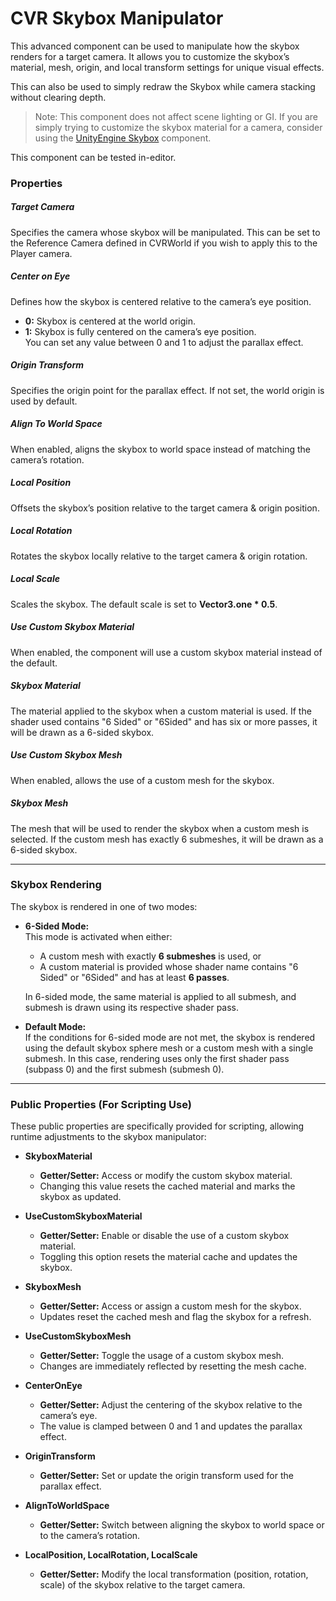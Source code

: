 # CVR Skybox Manipulator <div class="whitelisted" data-list="P"></div>
This advanced component can be used to manipulate how the skybox renders for a target camera. It allows you to customize the skybox’s material, mesh, origin, and local transform settings for unique visual effects.

This can also be used to simply redraw the Skybox while camera stacking without clearing depth.

> Note: This component does not affect scene lighting or GI. If you are simply trying to customize the skybox material for a camera, consider using the [UnityEngine Skybox](https://docs.unity3d.com/2021.3/Documentation/ScriptReference/Skybox.html) component.

This component can be tested in-editor.

### Properties

##### Target Camera  
Specifies the camera whose skybox will be manipulated. This can be set to the Reference Camera defined in CVRWorld if you wish to apply this to the Player camera.

##### Center on Eye  
Defines how the skybox is centered relative to the camera’s eye position.  
+ **0:** Skybox is centered at the world origin.  
+ **1:** Skybox is fully centered on the camera’s eye position.  
You can set any value between 0 and 1 to adjust the parallax effect.

##### Origin Transform  
Specifies the origin point for the parallax effect. If not set, the world origin is used by default.

##### Align To World Space  
When enabled, aligns the skybox to world space instead of matching the camera’s rotation.  

##### Local Position  
Offsets the skybox’s position relative to the target camera & origin position.

##### Local Rotation  
Rotates the skybox locally relative to the target camera & origin rotation.

##### Local Scale  
Scales the skybox. The default scale is set to **Vector3.one * 0.5**.

##### Use Custom Skybox Material  
When enabled, the component will use a custom skybox material instead of the default.

##### Skybox Material  
The material applied to the skybox when a custom material is used. If the shader used contains "6 Sided" or "6Sided" and has six or more passes, it will be drawn as a 6-sided skybox.

##### Use Custom Skybox Mesh  
When enabled, allows the use of a custom mesh for the skybox.

##### Skybox Mesh  
The mesh that will be used to render the skybox when a custom mesh is selected. If the custom mesh has exactly 6 submeshes, it will be drawn as a 6-sided skybox.

---

### Skybox Rendering

The skybox is rendered in one of two modes:

+ **6-Sided Mode:**  
  This mode is activated when either:
  - A custom mesh with exactly **6 submeshes** is used, or
  - A custom material is provided whose shader name contains "6 Sided" or "6Sided" and has at least **6 passes**.

  In 6-sided mode, the same material is applied to all submesh, and submesh is drawn using its respective shader pass.

+ **Default Mode:**  
  If the conditions for 6-sided mode are not met, the skybox is rendered using the default skybox sphere mesh or a custom mesh with a single submesh. In this case, rendering uses only the first shader pass (subpass 0) and the first submesh (submesh 0).

---

### Public Properties (For Scripting Use)

These public properties are specifically provided for scripting, allowing runtime adjustments to the skybox manipulator:

+ **SkyboxMaterial**  
  - **Getter/Setter:** Access or modify the custom skybox material.  
  - Changing this value resets the cached material and marks the skybox as updated.
  
+ **UseCustomSkyboxMaterial**  
  - **Getter/Setter:** Enable or disable the use of a custom skybox material.  
  - Toggling this option resets the material cache and updates the skybox.

+ **SkyboxMesh**  
  - **Getter/Setter:** Access or assign a custom mesh for the skybox.  
  - Updates reset the cached mesh and flag the skybox for a refresh.
  
+ **UseCustomSkyboxMesh**  
  - **Getter/Setter:** Toggle the usage of a custom skybox mesh.  
  - Changes are immediately reflected by resetting the mesh cache.

+ **CenterOnEye**  
  - **Getter/Setter:** Adjust the centering of the skybox relative to the camera’s eye.  
  - The value is clamped between 0 and 1 and updates the parallax effect.

+ **OriginTransform**  
  - **Getter/Setter:** Set or update the origin transform used for the parallax effect.

+ **AlignToWorldSpace**  
  - **Getter/Setter:** Switch between aligning the skybox to world space or to the camera’s rotation.

+ **LocalPosition, LocalRotation, LocalScale**  
  - **Getter/Setter:** Modify the local transformation (position, rotation, scale) of the skybox relative to the target camera.
